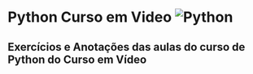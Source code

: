 # Python Curso em Video ![Python](https://img.shields.io/badge/-Python-05122A?style=flat&logo=Python)&nbsp;

## Exercícios e Anotações das aulas do curso de Python do Curso em Vídeo

